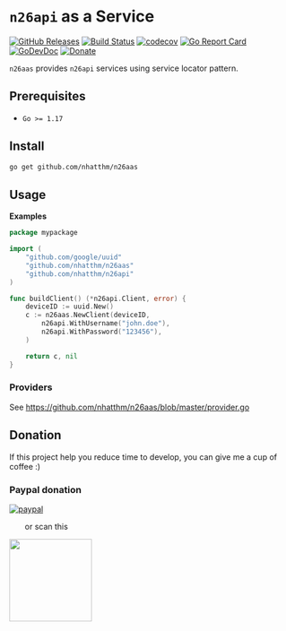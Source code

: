 # `n26api` as a Service

[![GitHub Releases](https://img.shields.io/github/v/release/nhatthm/n26aas)](https://github.com/nhatthm/n26aas/releases/latest)
[![Build Status](https://github.com/nhatthm/n26aas/actions/workflows/test.yaml/badge.svg)](https://github.com/nhatthm/n26aas/actions/workflows/test.yaml)
[![codecov](https://codecov.io/gh/nhatthm/n26aas/branch/master/graph/badge.svg?token=eTdAgDE2vR)](https://codecov.io/gh/nhatthm/n26aas)
[![Go Report Card](https://goreportcard.com/badge/github.com/nhatthm/httpmock)](https://goreportcard.com/report/github.com/nhatthm/httpmock)
[![GoDevDoc](https://img.shields.io/badge/dev-doc-00ADD8?logo=go)](https://pkg.go.dev/github.com/nhatthm/n26aas)
[![Donate](https://img.shields.io/badge/Donate-PayPal-green.svg)](https://www.paypal.com/donate/?hosted_button_id=PJZSGJN57TDJY)

`n26aas` provides `n26api` services using service locator pattern.

## Prerequisites

- `Go >= 1.17`

## Install

```bash
go get github.com/nhatthm/n26aas
```

## Usage

**Examples**

```go
package mypackage

import (
	"github.com/google/uuid"
	"github.com/nhatthm/n26aas"
	"github.com/nhatthm/n26api"
)

func buildClient() (*n26api.Client, error) {
	deviceID := uuid.New()
	c := n26aas.NewClient(deviceID,
		n26api.WithUsername("john.doe"),
		n26api.WithPassword("123456"),
	)

	return c, nil
}
```


### Providers

See https://github.com/nhatthm/n26aas/blob/master/provider.go

## Donation

If this project help you reduce time to develop, you can give me a cup of coffee :)

### Paypal donation

[![paypal](https://www.paypalobjects.com/en_US/i/btn/btn_donateCC_LG.gif)](https://www.paypal.com/donate/?hosted_button_id=PJZSGJN57TDJY)

&nbsp;&nbsp;&nbsp;&nbsp;&nbsp;&nbsp;&nbsp;or scan this

<img src="https://user-images.githubusercontent.com/1154587/113494222-ad8cb200-94e6-11eb-9ef3-eb883ada222a.png" width="147px" />
